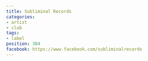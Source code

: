 ```yaml
---
title: Subliminal Records
categories:
- artist
- club
tags:
- label
position: 304
facebook: https://www.facebook.com/subliminalrecords
---
```


